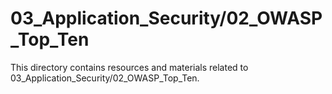 # 03_Application_Security/02_OWASP_Top_Ten
This directory contains resources and materials related to 03_Application_Security/02_OWASP_Top_Ten.

